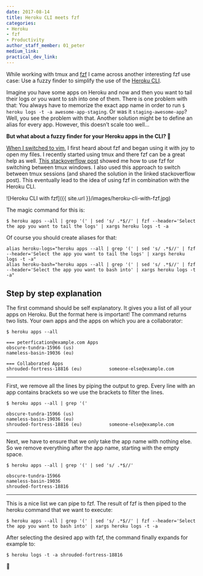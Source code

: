 ```yaml
---
date: 2017-08-14
title: Heroku CLI meets fzf
categories:
- Heroku
- fzf
- Productivity
author_staff_member: 01_peter
medium_link:
practical_dev_link:
---
```



While working with tmux and [fzf](https://github.com/junegunn/fzf) I came across another interesting fzf use case: Use a fuzzy finder to simplify the use of the [Heroku CLI](https://devcenter.heroku.com/articles/heroku-cli).

Imagine you have some apps on Heroku and now and then you want to tail their logs or you want to ssh into one of them. There is one problem with that: You always have to memorize the exact app name in order to run `$ heroku logs -t -a awesome-app-staging`. Or was it `staging-awesome-app`? Well, you see the problem with that. Another solution might be to define an alias for every app. However, this doesn’t scale too well…

**But what about a fuzzy finder for your Heroku apps in the CLI? 🤖**

[When I switched to vim](https://tech.store2be.com/vim/2017/04/18/finally-switching-to-vim/), I first heard about fzf and began using it with joy to open my files. I recently started using tmux and there fzf can be a great help as well. [This stackoverflow post](https://stackoverflow.com/questions/37730996/tmux-script-for-fast-window-switching-with-fzf-tmux-gives-me-the-wrong-options) showed me how to use fzf for switching between tmux windows. I also used this approach to switch between tmux sessions (and shared the solution in the linked stackoverflow post). This eventually lead to the idea of using fzf in combination with the Heroku CLI.

![Heroku CLI with fzf]({{ site.url }}/images/heroku-cli-with-fzf.jpg)

The magic command for this is:

```
$ heroku apps --all | grep '(' | sed 's/ .*$//' | fzf --header='Select the app you want to tail the logs' | xargs heroku logs -t -a
```

Of course you should create aliases for that:

```
alias heroku-logs="heroku apps --all | grep '(' | sed 's/ .*$//' | fzf --header='Select the app you want to tail the logs' | xargs heroku logs -t -a"
alias heroku-bash="heroku apps --all | grep '(' | sed 's/ .*$//' | fzf --header='Select the app you want to bash into' | xargs heroku logs -t -a"
```


## Step by step explanation

The first command should be self explanatory. It gives you a list of all your apps on Heroku. But the format here is important! The command returns two lists. Your own apps and the apps on which you are a collaborator:

```
$ heroku apps --all

=== peterfication@example.com Apps
obscure-tundra-15966 (us)
nameless-basin-19036 (eu)

=== Collaborated Apps
shrouded-fortress-18816 (eu)          someone-else@example.com

```

***

First, we remove all the lines by piping the output to grep. Every line with an app contains brackets so we use the brackets to filter the lines.

```
$ heroku apps --all | grep '('

obscure-tundra-15966 (us)
nameless-basin-19036 (eu)
shrouded-fortress-18816 (eu)          someone-else@example.com
```

***

Next, we have to ensure that we only take the app name with nothing else. So we remove everything after the app name, starting with the empty space.

```
$ heroku apps --all | grep '(' | sed 's/ .*$//'

obscure-tundra-15966
nameless-basin-19036
shrouded-fortress-18816
```

***

This is a nice list we can pipe to fzf. The result of fzf is then piped to the heroku command that we want to execute:

```
$ heroku apps --all | grep '(' | sed 's/ .*$//' | fzf --header='Select the app you want to bash into' | xargs heroku logs -t -a
```

After selecting the desired app with fzf, the command finally expands for example to:

```
$ heroku logs -t -a shrouded-fortress-18816
```
💪

